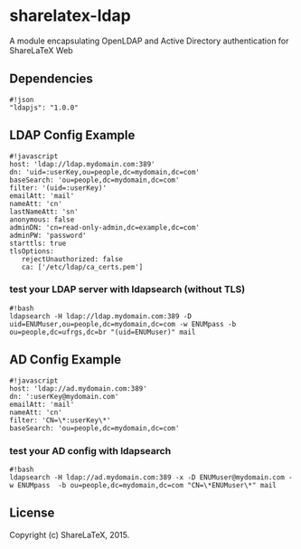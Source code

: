 sharelatex-ldap
==============

A module encapsulating OpenLDAP and Active Directory authentication for ShareLaTeX Web

Dependencies
----------------
```
#!json
"ldapjs": "1.0.0"
```


LDAP Config Example
----------------
```
#!javascript
host: 'ldap://ldap.mydomain.com:389'
dn: 'uid=:userKey,ou=people,dc=mydomain,dc=com'
baseSearch: 'ou=people,dc=mydomain,dc=com'
filter: '(uid=:userKey)'
emailAtt: 'mail'
nameAtt: 'cn'
lastNameAtt: 'sn'
anonymous: false
adminDN: 'cn=read-only-admin,dc=example,dc=com'
adminPW: 'password'
starttls: true
tlsOptions:
   rejectUnauthorized: false
   ca: ['/etc/ldap/ca_certs.pem']
```

### test your LDAP server with ldapsearch (without TLS)
```
#!bash
ldapsearch -H ldap://ldap.mydomain.com:389 -D uid=ENUMuser,ou=people,dc=mydomain,dc=com -w ENUMpass -b ou=people,dc=ufrgs,dc=br "(uid=ENUMuser)" mail
```

AD Config Example
----------------
```
#!javascript
host: 'ldap://ad.mydomain.com:389'
dn: ':userKey@mydomain.com'
emailAtt: 'mail'
nameAtt: 'cn'
filter: 'CN=\*:userKey\*'
baseSearch: 'ou=people,dc=mydomain,dc=com'
```

### test your AD config with ldapsearch
```
#!bash
ldapsearch -H ldap://ad.mydomain.com:389 -x -D ENUMuser@mydomain.com -w ENUMpass  -b ou=people,dc=mydomain,dc=com "CN=\*ENUMuser\*" mail
```

License
-------

Copyright (c) ShareLaTeX, 2015.